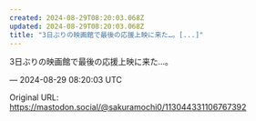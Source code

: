 ```yaml
---
created: 2024-08-29T08:20:03.068Z
updated: 2024-08-29T08:20:03.068Z
title: "3日ぶりの映画館で最後の応援上映に来た…。[...]"
---
```


<p>3日ぶりの映画館で最後の応援上映に来た…。</p>

&mdash; 2024-08-29 08:20:03 UTC

Original URL: https://mastodon.social/@sakuramochi0/113044331106767392
